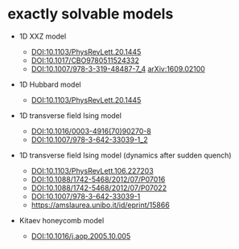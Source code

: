 # exactly solvable models

* 1D XXZ model
  * [DOI:10.1103/PhysRevLett.20.1445](https://doi.org/10.1103/PhysRevLett.20.1445)
  * [DOI:10.1017/CBO9780511524332](https://doi.org/10.1017/CBO9780511524332)
  * [DOI:10.1007/978-3-319-48487-7_4](https://doi.org/10.1007/978-3-319-48487-7_4)
    [arXiv:1609.02100](https://arxiv.org/abs/1609.02100)

* 1D Hubbard model
  * [DOI:10.1103/PhysRevLett.20.1445](https://doi.org/10.1103/PhysRevLett.20.1445)

* 1D transverse field Ising model
  * [DOI:10.1016/0003-4916(70)90270-8](https://doi.org/10.1016/0003-4916(70)90270-8)
  * [DOI:10.1007/978-3-642-33039-1_2](https://doi.org/10.1007/978-3-642-33039-1_2)

* 1D transverse field Ising model (dynamics after sudden quench)
  * [DOI:10.1103/PhysRevLett.106.227203](https://doi.org/10.1103/PhysRevLett.106.227203)
  * [DOI:10.1088/1742-5468/2012/07/P07016](https://doi.org/10.1088/1742-5468/2012/07/P07016)
  * [DOI:10.1088/1742-5468/2012/07/P07022](https://doi.org/10.1088/1742-5468/2012/07/P07022)
  * [DOI:10.1007/978-3-642-33039-1](https://doi.org/10.1007/978-3-642-33039-1)
  * https://amslaurea.unibo.it/id/eprint/15866

* Kitaev honeycomb model
  * [DOI:10.1016/j.aop.2005.10.005](https://doi.org/10.1016/j.aop.2005.10.005)
